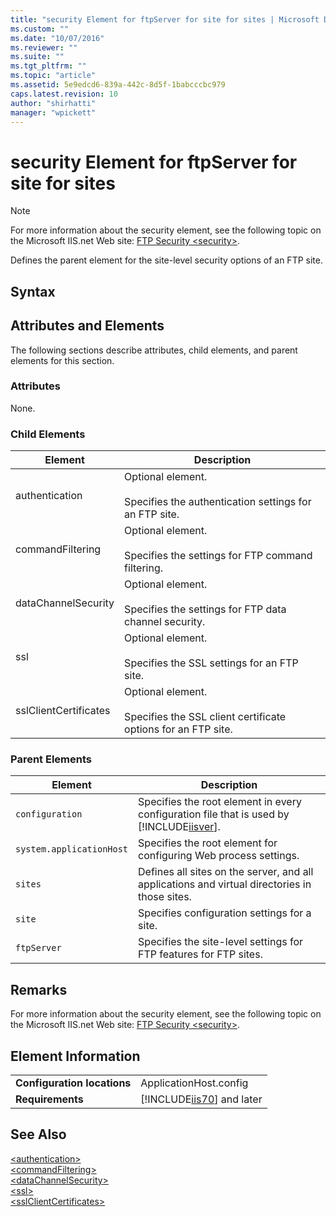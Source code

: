 ```yaml
---
title: "security Element for ftpServer for site for sites | Microsoft Docs"
ms.custom: ""
ms.date: "10/07/2016"
ms.reviewer: ""
ms.suite: ""
ms.tgt_pltfrm: ""
ms.topic: "article"
ms.assetid: 5e9edcd6-839a-442c-8d5f-1babcccbc979
caps.latest.revision: 10
author: "shirhatti"
manager: "wpickett"
---
```

# security Element for ftpServer for site for sites
> [!NOTE]
>  For more information about the security element, see the following topic on the Microsoft IIS.net Web site: [FTP Security \<security>](http://www.iis.net/ConfigReference/system.applicationHost/sites/site/ftpServer/security).  
  
 Defines the parent element for the site-level security options of an FTP site.  
  
## Syntax  
  
## Attributes and Elements  
 The following sections describe attributes, child elements, and parent elements for this section.  
  
### Attributes  
 None.  
  
### Child Elements  
  
|Element|Description|  
|-------------|-----------------|  
|authentication|Optional element.<br /><br /> Specifies the authentication settings for an FTP site.|  
|commandFiltering|Optional element.<br /><br /> Specifies the settings for FTP command filtering.|  
|dataChannelSecurity|Optional element.<br /><br /> Specifies the settings for FTP data channel security.|  
|ssl|Optional element.<br /><br /> Specifies the SSL settings for an FTP site.|  
|sslClientCertificates|Optional element.<br /><br /> Specifies the SSL client certificate options for an FTP site.|  
  
### Parent Elements  
  
|Element|Description|  
|-------------|-----------------|  
|`configuration`|Specifies the root element in every configuration file that is used by [!INCLUDE[iisver](../../reference/admin/includes/iisver-md.md)].|  
|`system.applicationHost`|Specifies the root element for configuring Web process settings.|  
|`sites`|Defines all sites on the server, and all applications and virtual directories in those sites.|  
|`site`|Specifies configuration settings for a site.|  
|`ftpServer`|Specifies the site-level settings for FTP features for FTP sites.|  
  
## Remarks  
 For more information about the security element, see the following topic on the Microsoft IIS.net Web site: [FTP Security \<security>](http://www.iis.net/ConfigReference/system.applicationHost/sites/site/ftpServer/security).  
  
## Element Information  
  
|||  
|-|-|  
|**Configuration locations**|ApplicationHost.config|  
|**Requirements**|[!INCLUDE[iis70](../../reference/admin/includes/iis70-md.md)] and later|  
  
## See Also  
 [\<authentication>](../../reference/admin/authentication-element-for-security-for-ftpserver-for-site-for-sites.md)   
 [\<commandFiltering>](../../reference/admin/commandfiltering-element-for-security-for-ftpserver-for-site-for-sites.md)   
 [\<dataChannelSecurity>](../../reference/admin/datachannelsecurity-element-for-security-for-ftpserver-for-site-for-sites.md)   
 [\<ssl>](../../reference/admin/ssl-element-for-security-for-ftpserver-for-site-for-sites.md)   
 [\<sslClientCertificates>](../../reference/admin/sslclientcertificates-element-for-security-for-ftpserver-for-site-for-sites.md)